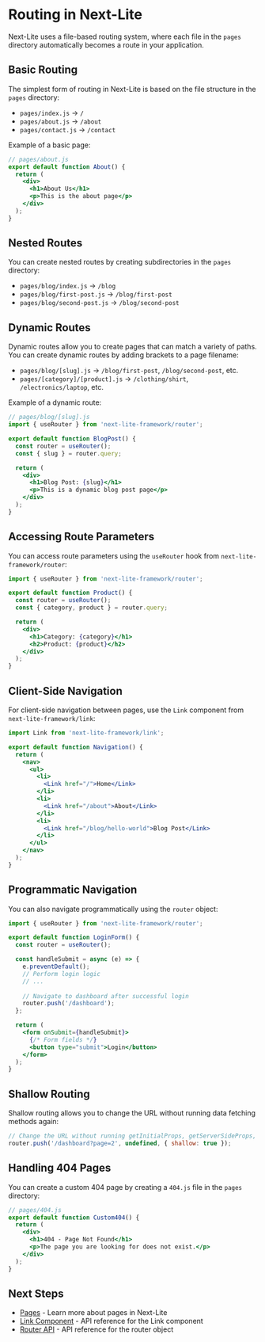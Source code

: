 # Routing in Next-Lite

Next-Lite uses a file-based routing system, where each file in the `pages` directory automatically becomes a route in your application.

## Basic Routing

The simplest form of routing in Next-Lite is based on the file structure in the `pages` directory:

- `pages/index.js` → `/`
- `pages/about.js` → `/about`
- `pages/contact.js` → `/contact`

Example of a basic page:

```jsx
// pages/about.js
export default function About() {
  return (
    <div>
      <h1>About Us</h1>
      <p>This is the about page</p>
    </div>
  );
}
```

## Nested Routes

You can create nested routes by creating subdirectories in the `pages` directory:

- `pages/blog/index.js` → `/blog`
- `pages/blog/first-post.js` → `/blog/first-post`
- `pages/blog/second-post.js` → `/blog/second-post`

## Dynamic Routes

Dynamic routes allow you to create pages that can match a variety of paths. You can create dynamic routes by adding brackets to a page filename:

- `pages/blog/[slug].js` → `/blog/first-post`, `/blog/second-post`, etc.
- `pages/[category]/[product].js` → `/clothing/shirt`, `/electronics/laptop`, etc.

Example of a dynamic route:

```jsx
// pages/blog/[slug].js
import { useRouter } from 'next-lite-framework/router';

export default function BlogPost() {
  const router = useRouter();
  const { slug } = router.query;

  return (
    <div>
      <h1>Blog Post: {slug}</h1>
      <p>This is a dynamic blog post page</p>
    </div>
  );
}
```

## Accessing Route Parameters

You can access route parameters using the `useRouter` hook from `next-lite-framework/router`:

```jsx
import { useRouter } from 'next-lite-framework/router';

export default function Product() {
  const router = useRouter();
  const { category, product } = router.query;

  return (
    <div>
      <h1>Category: {category}</h1>
      <h2>Product: {product}</h2>
    </div>
  );
}
```

## Client-Side Navigation

For client-side navigation between pages, use the `Link` component from `next-lite-framework/link`:

```jsx
import Link from 'next-lite-framework/link';

export default function Navigation() {
  return (
    <nav>
      <ul>
        <li>
          <Link href="/">Home</Link>
        </li>
        <li>
          <Link href="/about">About</Link>
        </li>
        <li>
          <Link href="/blog/hello-world">Blog Post</Link>
        </li>
      </ul>
    </nav>
  );
}
```

## Programmatic Navigation

You can also navigate programmatically using the `router` object:

```jsx
import { useRouter } from 'next-lite-framework/router';

export default function LoginForm() {
  const router = useRouter();

  const handleSubmit = async (e) => {
    e.preventDefault();
    // Perform login logic
    // ...
    
    // Navigate to dashboard after successful login
    router.push('/dashboard');
  };

  return (
    <form onSubmit={handleSubmit}>
      {/* Form fields */}
      <button type="submit">Login</button>
    </form>
  );
}
```

## Shallow Routing

Shallow routing allows you to change the URL without running data fetching methods again:

```jsx
// Change the URL without running getInitialProps, getServerSideProps, or getStaticProps
router.push('/dashboard?page=2', undefined, { shallow: true });
```

## Handling 404 Pages

You can create a custom 404 page by creating a `404.js` file in the `pages` directory:

```jsx
// pages/404.js
export default function Custom404() {
  return (
    <div>
      <h1>404 - Page Not Found</h1>
      <p>The page you are looking for does not exist.</p>
    </div>
  );
}
```

## Next Steps

- [Pages](./pages.md) - Learn more about pages in Next-Lite
- [Link Component](../api/link.md) - API reference for the Link component
- [Router API](../api/router.md) - API reference for the router object
